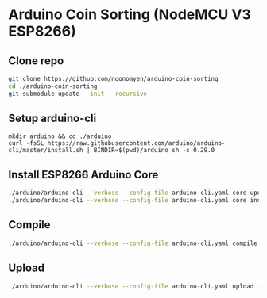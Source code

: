 # Arduino Coin Sorting (NodeMCU V3 ESP8266)

## Clone repo
```sh
git clone https://github.com/noonomyen/arduino-coin-sorting
cd ./arduino-coin-sorting
git submodule update --init --recursive
```

## Setup arduino-cli
```
mkdir arduino && cd ./arduino
curl -fsSL https://raw.githubusercontent.com/arduino/arduino-cli/master/install.sh | BINDIR=$(pwd)/arduino sh -s 0.29.0
```

## Install ESP8266 Arduino Core
```sh
./arduino/arduino-cli --verbose --config-file arduino-cli.yaml core update-index
./arduino/arduino-cli --verbose --config-file arduino-cli.yaml core install esp8266:esp8266@3.0.2
```

## Compile
```sh
./arduino/arduino-cli --verbose --config-file arduino-cli.yaml compile --fqbn esp8266:esp8266:nodemcuv2
```

## Upload
```sh
./arduino/arduino-cli --verbose --config-file arduino-cli.yaml upload --fqbn esp8266:esp8266:nodemcuv2 --port <PORT>
```
